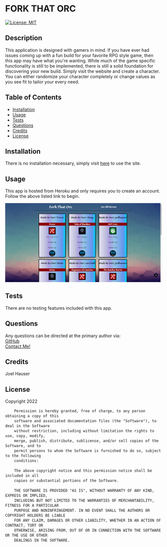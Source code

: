 # FORK THAT ORC

  [![License: MIT](https://img.shields.io/badge/License-MIT-yellow.svg)](https://opensource.org/licenses/MIT)
  ## Description
  This application is designed with gamers in mind. If you have ever had issues coming up with a fun build for your favorite RPG style game, then this app may have what you're wanting. While much of the game specific functionality is still to be implemented, there is still a solid foundation for discovering your new build. Simply visit the website and create a character. You can either randomize your character completely or change values as you see fit to tailor your every need.

  ## Table of Contents
  - [Installation](#installation)
  - [Usage](#usage)
  - [Tests](#tests)
  - [Questions](#questions)
  - [Credits](#credits)
  - [License](#license)

  ## Installation
  There is no installation necessary, simply visit [here](https://fork-that-orc.herokuapp.com/) to use the site.

  ## Usage
  This app is hosted from Heroku and only requires you to create an account. Follow the above listed link to begin.

  <img src='assets\images\FTO-Screenshot.png'>

  ## Tests
  There are no testing features included with this app.

  ## Questions
  Any questions can be directed at the primary author via: <br>
  [GitHub](https://github.com/joelhauser) <br>
  [Contact Me!](mailto:joel.hauser@gmail.com)

  ## Credits
  Joel Hauser

  ## License
  Copyright 2022

        Permission is hereby granted, free of charge, to any person obtaining a copy of this 
        software and associated documentation files (the "Software"), to deal in the Software 
        without restriction, including without limitation the rights to use, copy, modify, 
        merge, publish, distribute, sublicense, and/or sell copies of the Software, and to 
        permit persons to whom the Software is furnished to do so, subject to the following 
        conditions:
        
        The above copyright notice and this permission notice shall be included in all 
        copies or substantial portions of the Software.
        
        THE SOFTWARE IS PROVIDED "AS IS", WITHOUT WARRANTY OF ANY KIND, EXPRESS OR IMPLIED, 
        INCLUDING BUT NOT LIMITED TO THE WARRANTIES OF MERCHANTABILITY, FITNESS FOR A PARTICULAR 
        PURPOSE AND NONINFRINGEMENT. IN NO EVENT SHALL THE AUTHORS OR COPYRIGHT HOLDERS BE LIABLE 
        FOR ANY CLAIM, DAMAGES OR OTHER LIABILITY, WHETHER IN AN ACTION OF CONTRACT, TORT OR 
        OTHERWISE, ARISING FROM, OUT OF OR IN CONNECTION WITH THE SOFTWARE OR THE USE OR OTHER 
        DEALINGS IN THE SOFTWARE.
